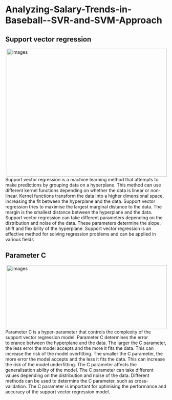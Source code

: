 # Analyzing-Salary-Trends-in-Baseball--SVR-and-SVM-Approach

## Support vector regression
<img src="https://github.com/KocHanim/Analyzing-Salary-Trends-in-Baseball--SVR-and-SVM-Approach/assets/115664157/07c85943-affa-4c09-9b5d-b653a73b616d" alt="images" align="right" width="500" height="400">
Support vector regression is a machine learning method that attempts to make predictions by grouping data on a hyperplane. 
This method can use different kernel functions depending on whether the data is linear or non-linear. 
Kernel functions transform the data into a higher dimensional space, increasing the fit between the hyperplane and the data. 
Support vector regression tries to maximise the largest marginal distance to the data. The margin is the smallest distance between the hyperplane and the data. 
Support vector regression can take different parameters depending on the distribution and noise of the data. 
These parameters determine the slope, shift and flexibility of the hyperplane. 
Support vector regression is an effective method for solving regression problems and can be applied in various fields




## Parameter C
<img src="https://github.com/KocHanim/Analyzing-Salary-Trends-in-Baseball--SVR-and-SVM-Approach/assets/115664157/2e9b37bd-6d22-4f94-911b-9005e046afbf" alt="images" align="right" width="500" height="200">


Parameter C is a hyper-parameter that controls the complexity of the support vector regression model. 
Parameter C determines the error tolerance between the hyperplane and the data. 
The larger the C parameter, the less error the model accepts and the more it fits the data. 
This can increase the risk of the model overfitting. The smaller the C parameter, the more error the model accepts and the less it fits the data. 
This can increase the risk of the model underfitting. The C parameter affects the generalisation ability of the model. 
The C parameter can take different values depending on the distribution and noise of the data. 
Different methods can be used to determine the C parameter, such as cross-validation. 
The C parameter is important for optimising the performance and accuracy of the support vector regression model.

